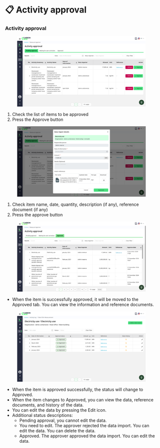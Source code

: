 # 📋 Activity approval

### Activity approval

<figure><img src="../../.gitbook/assets/image (36).png" alt=""><figcaption></figcaption></figure>

1. Check the list of items to be approved
2. Press the Approve button

<figure><img src="../../.gitbook/assets/image (1) (1) (1) (1) (1).png" alt=""><figcaption></figcaption></figure>

1. Check item name, date, quantity, description (if any), reference document (if any)
2. Press the approve button

<figure><img src="../../.gitbook/assets/image (3) (1) (1) (1).png" alt=""><figcaption></figcaption></figure>

* When the item is successfully approved, it will be moved to the Approved tab. You can view the information and reference documents.

<figure><img src="../../.gitbook/assets/image (2) (1) (1) (1).png" alt=""><figcaption></figcaption></figure>

* When the item is approved successfully, the status will change to Approved.
* When the item changes to Approved, you can view the data, reference documents, and history of the data.
* You can edit the data by pressing the Edit icon.
* Additional status descriptions:
  * Pending approval, you cannot edit the data.
  * You need to edit. The approver rejected the data import. You can edit the data. You can delete the data.
  * Approved. The approver approved the data import. You can edit the data.
